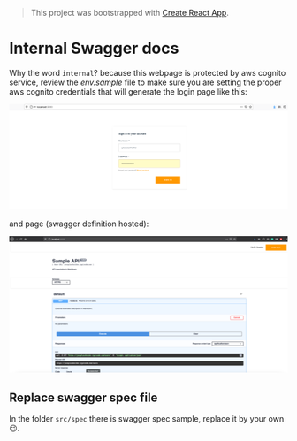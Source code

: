 > This project was bootstrapped with [Create React App](https://github.com/facebook/create-react-app).

# Internal Swagger docs

Why the word `internal`? because this webpage is protected by aws cognito service, review the *env.sample* file to make sure you are setting the proper aws cognito credentials that will generate the login page like this: 

![login](./images/login.png "Login")

and page (swagger definition hosted):

![page](./images/page.png "Page")

## Replace swagger spec file

In the folder `src/spec` there is swagger spec sample, replace it by your own 😉. 